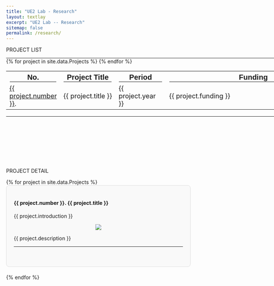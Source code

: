 ```yaml
---
title: "UE2 Lab - Research"
layout: textlay
excerpt: "UE2 Lab -- Research"
sitemap: false
permalink: /research/
---
```


<style>
  hr {
    margin: 0;
    border-color: black;
  }

  .project-container {
    max-width: 800px; /* Adjust the maximum width as needed */
    margin: auto; /* Center the container */
  }

  .project-card {
    background-color: #f9f9f9;
    border: 1px solid #ddd;
    border-radius: 8px;
    padding: 20px;
    margin-bottom: 20px;
  }
</style>

<p class="title-center">PROJECT LIST</p>

<hr style="width: 1200px; border-width: 2px;">
<table style="width: 1200px; font-size: 18px;">
  <tr style="font-size: 20px; font-family: Arial">
    <th>No.<hr></th><th>Project Title<hr></th><th>Period<hr></th><th>Funding<hr></th>
  </tr>
{% for project in site.data.Projects %}
    <tr>
      <td class="project-cell" style="width: 70px;"><a href="#project-{{ project.number }}">{{ project.number }}</a>.</td>
      <td class="project-cell">{{ project.title }}</td>
      <td class="project-cell" style="width: 120px;">{{ project.year }}</td>
      <td class="project-cell" style="width: 460px;">{{ project.funding }}</td>
    </tr>
{% endfor %}
</table>
<hr style="width: 1200px; border-width: 2px; margin-bottom: 140px;">

<div class="project-container">
  <p class="title-center">PROJECT DETAIL</p> 
  {% for project in site.data.Projects %}
    <div class="project-card" id="project-{{ project.number }}">
      <h4><strong>{{ project.number }}. {{ project.title }}</strong></h4>
      <p>{{ project.introduction }}</p>
      <p align="center"><img src="{{ site.url }}{{ site.baseurl }}/images/research/{{ project.image }}" class="research-image"></p>
      <p>{{ project.description }}</p>
      <hr style="border-color: black;">
      <br><br>
    </div>
  {% endfor %}
</div>
